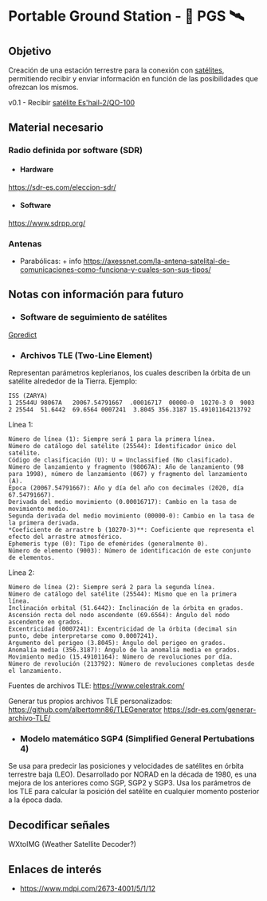 # Portable Ground Station - 📡 PGS 🛰️

## Objetivo

Creación de una estación terrestre para la conexión con [satélites](https://www.amsat-ea.org/sat%C3%A9lites-activos/), permitiendo recibir y enviar información en función de las posibilidades que ofrezcan los mismos.

v0.1 - Recibir [satélite Es'hail-2/QO-100](https://amsat-dl.org/en/eshail-2-amsat-phase-4-a/) 

## Material necesario

### Radio definida por software (SDR)

* #### Hardware
https://sdr-es.com/eleccion-sdr/
* #### Software
https://www.sdrpp.org/

### Antenas

* Parabólicas: + info https://axessnet.com/la-antena-satelital-de-comunicaciones-como-funciona-y-cuales-son-sus-tipos/


## Notas con información para futuro
* ### Software de seguimiento de satélites
[Gpredict](https://oz9aec.dk/gpredict/)

* ### Archivos TLE (Two-Line Element)
Representan parámetros keplerianos, los cuales describen la órbita de un satélite alrededor de la Tierra.
Ejemplo:
```
ISS (ZARYA)
1 25544U 98067A   20067.54791667  .00016717  00000-0  10270-3 0  9003
2 25544  51.6442  69.6564 0007241  3.8045 356.3187 15.49101164213792
```
Línea 1:

    Número de línea (1): Siempre será 1 para la primera línea.
    Número de catálogo del satélite (25544): Identificador único del satélite.
    Código de clasificación (U): U = Unclassified (No clasificado).
    Número de lanzamiento y fragmento (98067A): Año de lanzamiento (98 para 1998), número de lanzamiento (067) y fragmento del lanzamiento (A).
    Época (20067.54791667): Año y día del año con decimales (2020, día 67.54791667).
    Derivada del medio movimiento (0.00016717): Cambio en la tasa de movimiento medio.
    Segunda derivada del medio movimiento (00000-0): Cambio en la tasa de la primera derivada.
    *Coeficiente de arrastre b (10270-3)**: Coeficiente que representa el efecto del arrastre atmosférico.
    Ephemeris type (0): Tipo de efemérides (generalmente 0).
    Número de elemento (9003): Número de identificación de este conjunto de elementos.

Línea 2:

    Número de línea (2): Siempre será 2 para la segunda línea.
    Número de catálogo del satélite (25544): Mismo que en la primera línea.
    Inclinación orbital (51.6442): Inclinación de la órbita en grados.
    Ascensión recta del nodo ascendente (69.6564): Ángulo del nodo ascendente en grados.
    Excentricidad (0007241): Excentricidad de la órbita (decimal sin punto, debe interpretarse como 0.0007241).
    Argumento del perigeo (3.8045): Ángulo del perigeo en grados.
    Anomalía media (356.3187): Ángulo de la anomalía media en grados.
    Movimiento medio (15.49101164): Número de revoluciones por día.
    Número de revolución (213792): Número de revoluciones completas desde el lanzamiento.

Fuentes de archivos TLE:
https://www.celestrak.com/

Generar tus propios archivos TLE personalizados:
https://github.com/albertomn86/TLEGenerator
https://sdr-es.com/generar-archivo-TLE/

* ### Modelo matemático SGP4 (Simplified General Pertubations 4)
Se usa para predecir las posiciones y velocidades de satélites en órbita terrestre baja (LEO). Desarrollado por NORAD en la década de 1980, es una mejora de los anteriores como SGP, SGP2 y SGP3. Usa los parámetros de los TLE para calcular la posición del satélite en cualquier momento posterior a la época dada.

## Decodificar señales
WXtoIMG (Weather Satellite Decoder?)


## Enlaces de interés
* https://www.mdpi.com/2673-4001/5/1/12
